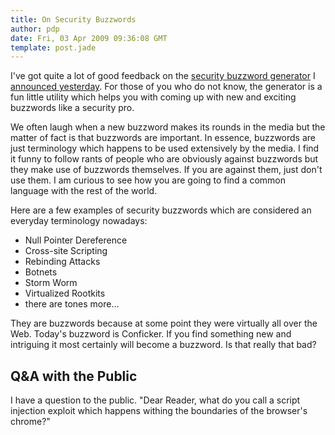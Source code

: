 ```yaml
---
title: On Security Buzzwords
author: pdp
date: Fri, 03 Apr 2009 09:36:08 GMT
template: post.jade
---
```


I've got quite a lot of good feedback on the [security buzzword generator](http://buzz.gnucitizen.org) I [announced yesterday](/blog/security-buzzword-generator/). For those of you who do not know, the generator is a fun little utility which helps you with coming up with new and exciting buzzwords like a security pro.

We often laugh when a new buzzword makes its rounds in the media but the matter of fact is that buzzwords are important. In essence, buzzwords are just terminology which happens to be used extensively by the media. I find it funny to follow rants of people who are obviously against buzzwords but they make use of buzzwords themselves. If you are against them, just don't use them. I am curious to see how you are going to find a common language with the rest of the world.

Here are a few examples of security buzzwords which are considered an everyday terminology nowadays:

* Null Pointer Dereference
* Cross-site Scripting
* Rebinding Attacks
* Botnets
* Storm Worm
* Virtualized Rootkits
* there are tones more...

They are buzzwords because at some point they were virtually all over the Web. Today's buzzword is Conficker. If you find something new and intriguing it most certainly will become a buzzword. Is that really that bad?

## Q&A with the Public

I have a question to the public. "Dear Reader, what do you call a script injection exploit which happens withing the boundaries of the browser's chrome?"
